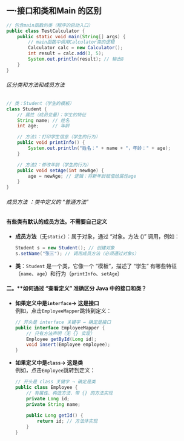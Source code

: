 ## 一·接口和类和Main 的区别

```java
// 包含main函数的类（程序的启动入口）
public class TestCalculator {
    public static void main(String[] args) {
        // main函数中调用Calculator类的逻辑
        Calculator calc = new Calculator();
        int result = calc.add(3, 5);
        System.out.println(result); // 输出8
    }
}
```
######  区分类和方法和成员方法

```java
// 类：Student（学生的模板）
class Student {
    // 属性（成员变量）：学生的特征
    String name; // 姓名
    int age;     // 年龄

    // 方法1：打印学生信息（学生的行为）
    public void printInfo() {
        System.out.println("姓名：" + name + "，年龄：" + age);
    }

    // 方法2：修改年龄（学生的行为）
    public void setAge(int newAge) {
        age = newAge; // 逻辑：将新年龄赋值给属性age
    }
}
```
###### 成员方法 ：类中定义的 “普通方法”

#### 有些类有默认的成员方法。不需要自己定义
- **成员方法**（无`static`）：属于对象，通过 “对象。方法 ()” 调用，例如：
    ```java
    Student s = new Student(); // 创建对象
    s.setName("张三"); // 调用成员方法（必须通过对象s）
    ```
- **类**：`Student` 是一个类，它像一个 “模板”，描述了 “学生” 有哪些特征（`name`、`age`）和行为（`printInfo`、`setAge`）



#### 二。**如何通过 “查看定义” 准确区分 Java 中的接口和类？

- **如果定义中是`interface`→ 这是接口**  
    例如，点击`EmployeeMapper`跳转到定义：
    ```java
    // 开头是 interface 关键字 → 确定是接口
    public interface EmployeeMapper {
        // 只有方法声明（无 {} 实现）
        Employee getById(Long id);
        void insert(Employee employee);
    }
    ```

- **如果定义中是`class`→ 这是类**  
    例如，点击`Employee`跳转到定义：
    ```java
    // 开头是 class 关键字 → 确定是类
    public class Employee {
        // 有属性、构造方法、带 {} 的方法实现
        private Long id;
        private String name;
        
        public Long getId() {
            return id; // 方法体实现
        }
    }
    ```

